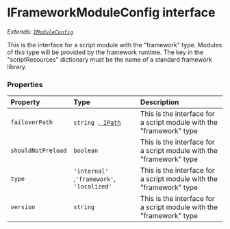 # IFrameworkModuleConfig interface

_Extends: [`IModuleConfig`](../sp-module-interfaces/imoduleconfig.md)_



This is the interface for a script module with the "framework" type. Modules of this type will be provided by the 
framework runtime. The key in the "scriptResources" dictionary must be the name of a standard framework library. 





### Properties

| Property	   | Type	| Description|
|:-------------|:-------|:-----------|
|`failoverPath`      | `string `,[` IPath`](../sp-module-interfaces/ipath.md) | This is the interface for a script module with the "framework" type |
|`shouldNotPreload`      | `boolean` | This is the interface for a script module with the "framework" type |
|`type`      | `'internal' `,` 'framework' `,` 'localized'` | This is the interface for a script module with the "framework" type |
|`version`      | `string` | This is the interface for a script module with the "framework" type |





